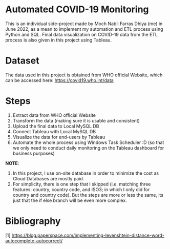 # Automated COVID-19 Monitoring

This is an individual side-project made by Moch Nabil Farras Dhiya (me) in June 2022, 
as a mean to implement my automation and ETL process using Python and SQL.
Final data visualization on COVID-19 data from the ETL process is also given in this project using Tableau.

# Dataset
The data used in this project is obtained from WHO official Website, which can be accessed here: https://covid19.who.int/data

# Steps
1.   Extract data from WHO official Website
2.   Transform the data (making sure it is usable and consistent)
3.   Upload the final data to Local MySQL DB
4.   Connect Tableau with Local MySQL DB
5.   Visualize the data for end-users by Tableau
6.   Automate the whole process using Windows Task Scheduler :D (so that we only need to conduct daily monitoring on the Tableau dashboard for business purposes)

**NOTE**:
1. In this project, I use on-site database in order to minimize the cost as Cloud Databases are mostly paid.
2. For simplicity, there is one step that I skipped (i.e. matching three features: country, country code, and ISO3; in which I only did for country and country code).
But the steps are more or less the same, its just that the if else branch will be even more complex.

# Bibliography
[1] https://blog.paperspace.com/implementing-levenshtein-distance-word-autocomplete-autocorrect/
